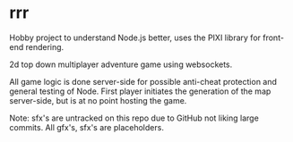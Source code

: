 # rrr
Hobby project to understand Node.js better, uses the PIXI library for front-end rendering.

2d top down multiplayer adventure game using websockets. 

All game logic is done server-side for possible anti-cheat protection and general testing of Node. First player initiates the generation of the map server-side, but is at no point hosting the game. 

Note: sfx's are untracked on this repo due to GitHub not liking large commits. All gfx's, sfx's are placeholders. 
